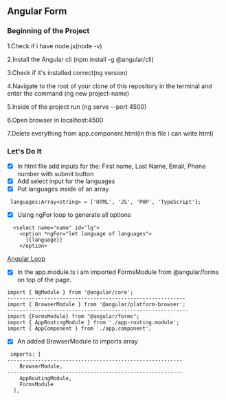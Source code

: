 ## Angular Form
### Beginning of the Project
1.Check if i have node.js(node -v)

2.Install the Angular cli (npm install -g @angular/cli)

3.Check if it's installed correct(ng version)

4.Navigate to the root of your clone of this repository in the terminal and enter the command (ng new project-name)

5.Inside of the project run (ng serve --port 4500)

6.Open browser in localhost:4500

7.Delete everything from app.component.html(in this file i can write html)


### Let's Do It
- [x] In html file add inputs for the: First name, Last Name, Email, Phone number  with submit button
- [x] Add  select input for the languages 
- [x] Put languages inside of an array
```angular2html
 languages:Array<string> = ['HTML', 'JS', 'PHP', 'TypeScript'];
```
- [x] Using ngFor loop to generate all options
```angular2html
  <select name="name" id="lg">
    <option *ngFor="let language of languages">
      {{language}}
    </option>
```
  [Angular Loop](https://www.delftstack.com/howto/angular/array-of-objects-in-angular/)
- [x] In the app.module.ts i am imported FormsModule from @angular/forms on top of the page.
```angular2html
import { NgModule } from '@angular/core';
----------------------------------------------------------
import { BrowserModule } from '@angular/platform-browser';
-----------------------------------------------------------
import {FormsModule} from "@angular/forms";
import { AppRoutingModule } from './app-routing.module';
import { AppComponent } from './app.component';
```
- [x] An added BrowserModule to imports array
```angular2html
 imports: [
---------------------------------------------------------
    BrowserModule,
---------------------------------------------------------
    AppRoutingModule,
    FormsModule
  ],
```
